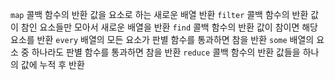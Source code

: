 `map`
콜백 함수의 반환 값을 요소로 하는 새로운 배열 반환
`filter`
콜백 함수의 반환 값이 참인 요소들만 모아서 새로운 배열을 반환
`find`
콜백 함수의 반환 값이 참이면 해당 요소를 반환
`every`
배열의 모든 요소가 판별 함수를 통과하면 참을 반환
`some`
배열의 요소 중 하나라도 판별 함수를 통과하면 참을 반환
`reduce`
콜백 함수의 반환 값들을 하나의 값에 누적 후 반환

